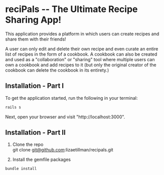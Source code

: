 # reciPals -- The Ultimate Recipe Sharing App!

This application provides a platform in which users can create recipes and share them with their friends! 

A user can only edit and delete their own recipe and even curate an entire list of recipes in the form of a cookbook. A cookbook can also be created and used as a "collaboration" or "sharing" tool where multiple users can own a cookbook and add recipes to it (but only the original creator of the cookbook can delete the cookbook in its entirety.)

## Installation - Part I

To get the application started, run the following in your terminal:

```ruby
rails s
```

Next, open your browser and visit "http://localhost:3000".

## Installation - Part II

1. Clone the repo
<br> git clone git@github.com:lizaetillman/recipals.git

2. Install the gemfile packages

```ruby
bundle install
```